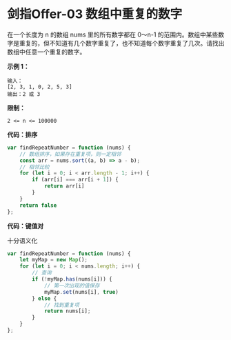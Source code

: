 # 剑指Offer-03 数组中重复的数字

在一个长度为 n 的数组 nums 里的所有数字都在 0～n-1 的范围内。数组中某些数字是重复的，但不知道有几个数字重复了，也不知道每个数字重复了几次。请找出数组中任意一个重复的数字。

**示例 1：**

```
输入：
[2, 3, 1, 0, 2, 5, 3]
输出：2 或 3 
```

**限制：**
```
2 <= n <= 100000
```

**代码：排序**

```js
var findRepeatNumber = function (nums) {
    // 数组排序，如果存在重复项，则一定相邻
    const arr = nums.sort((a, b) => a - b);
    // 相邻比较
    for (let i = 0; i < arr.length - 1; i++) {
        if (arr[i] === arr[i + 1]) {
            return arr[i]
        }
    }
    return false
};
```

**代码：键值对**

十分语义化

```js
var findRepeatNumber = function (nums) {
    let myMap = new Map();
    for (let i = 0; i < nums.length; i++) {
        // 查询
        if (!myMap.has(nums[i])) {
            // 第一次出现的值保存
            myMap.set(nums[i], true)
        } else {
            // 找到重复项
            return nums[i];
        }
    }
};
```
